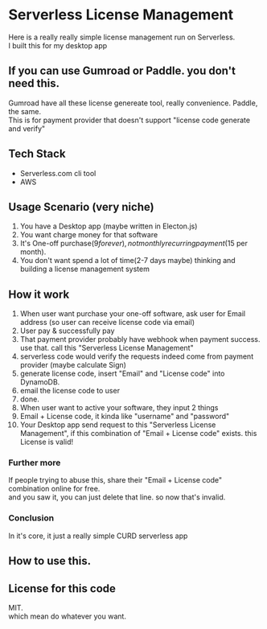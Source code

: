 # Serverless License Management
Here is a really really simple license management run on Serverless.    
I built this for my desktop app    

## If you can use Gumroad or Paddle. you don't need this.  
Gumroad have all these license genereate tool, really convenience. 
Paddle, the same.  
This is for payment provider that doesn't support "license code generate and verify"   

## Tech Stack
* Serverless.com cli tool
* AWS 

## Usage Scenario (very niche)
1. You have a Desktop app (maybe written in Electon.js)
2. You want charge money for that software
3. It's One-off purchase($9 forever), not monthly recurring payment($15 per month).
4. You don't want spend a lot of time(2-7 days maybe) thinking and building a license management system

## How it work
1. When user want purchase your one-off software, ask user for Email address (so user can receive license code via email)
2. User pay & successfully pay
3. That payment provider probably have webhook when payment success. use that. call this "Serverless License Management"
4. serverless code would verify the requests indeed come from payment provider (maybe calculate Sign)
5. generate license code, insert "Email" and "License code" into DynamoDB.
6. email the license code to user
7. done.
8. When user want to active your software, they input 2 things
9. Email + License code, it kinda like "username" and "password"
10. Your Desktop app send request to this "Serverless License Management", if this combination of "Email + License code" exists. this License is valid!

### Further more
If people trying to abuse this, share their "Email + License code" combination online for free.  
and you saw it, you can just delete that line. so now that's invalid.  

### Conclusion
In it's core, it just a really simple CURD serverless app    

## How to use this.  

## License for this code
MIT.  
which mean do whatever you want.   